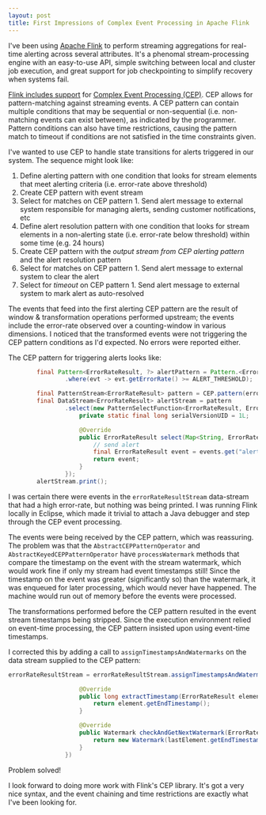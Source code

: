 ```yaml
---
layout: post
title: First Impressions of Complex Event Processing in Apache Flink
---
```


I've been using [Apache Flink](https://flink.apache.org/) to perform streaming aggregations for real-time alerting across several attributes. It's a phenomal stream-processing engine with an easy-to-use API, simple switching between local and cluster job execution, and great support for job checkpointing to simplify recovery when systems fail.

[Flink includes support](https://ci.apache.org/projects/flink/flink-docs-release-1.1/apis/streaming/libs/cep.html) for [Complex Event Processing (CEP)](https://en.wikipedia.org/wiki/Complex_event_processing). CEP allows for pattern-matching against streaming events. A CEP pattern can contain multiple conditions that may be sequential or non-sequential (i.e. non-matching events can exist between), as indicated by the programmer. Pattern conditions can also have time restrictions, causing the pattern match to timeout if conditions are not satisfied in the time constraints given.

I've wanted to use CEP to handle state transitions for alerts triggered in our system. The sequence might look like:

 1. Define alerting pattern with one condition that looks for stream elements that meet alerting criteria (i.e. error-rate above threshold)
 1. Create CEP pattern with event stream
   1. Select for matches on CEP pattern
     1. Send alert message to external system responsible for managing alerts, sending customer notifications, etc
 1. Define alert resolution pattern with one condition that looks for stream elements in a non-alerting state (i.e. error-rate below threshold) within some time (e.g. 24 hours)
 1. Create CEP pattern with the *output stream from CEP alerting pattern* and the alert resolution pattern
   1. Select for matches on CEP pattern
     1. Send alert message to external system to clear the alert
   1. Select for *timeout* on CEP pattern
     1. Send alert message to external system to mark alert as auto-resolved

The events that feed into the first alerting CEP pattern are the result of window & transformation operations performed upstream; the events include the error-rate observed over a counting-window in various dimensions. I noticed that the transformed events were not triggering the CEP pattern conditions as I'd expected. No errors were reported either.

The CEP pattern for triggering alerts looks like:

```java
		final Pattern<ErrorRateResult, ?> alertPattern = Pattern.<ErrorRateResult> begin("alert")
				.where(evt -> evt.getErrorRate() >= ALERT_THRESHOLD);

		final PatternStream<ErrorRateResult> pattern = CEP.pattern(errorRateResultStream, alertPattern);
		final DataStream<ErrorRateResult> alertStream = pattern
				.select(new PatternSelectFunction<ErrorRateResult, ErrorRateResult>() {
					private static final long serialVersionUID = 1L;

					@Override
					public ErrorRateResult select(Map<String, ErrorRateResult> events) throws Exception {
						// send alert
						final ErrorRateResult event = events.get("alert");
						return event;
					}
				});
		alertStream.print();
```

I was certain there were events in the `errorRateResultStream` data-stream that had a high error-rate, but nothing was being printed. I was running Flink locally in Eclipse, which made it trivial to attach a Java debugger and step through the CEP event processing.

The events were being received by the CEP pattern, which was reassuring. The problem was that the `AbstractCEPPatternOperator` and `AbstractKeyedCEPPatternOperator` have `processWatermark` methods that compare the timestamp on the event with the stream watermark, which would work fine if only my stream had event timestamps still! Since the timestamp on the event was greater (significantly so) than the watermark, it was enqueued for later processing, which would never have happened. The machine would run out of memory before the events were processed.

The transformations performed before the CEP pattern resulted in the event stream timestamps being stripped. Since the execution environment relied on event-time processing, the CEP pattern insisted upon using event-time timestamps.

I corrected this by adding a call to `assignTimestampsAndWatermarks` on the data stream supplied to the CEP pattern:

```java
errorRateResultStream = errorRateResultStream.assignTimestampsAndWatermarks(new AssignerWithPunctuatedWatermarks<ErrorRateResult>() {

					@Override
					public long extractTimestamp(ErrorRateResult element, long previousElementTimestamp) {
						return element.getEndTimestamp();
					}

					@Override
					public Watermark checkAndGetNextWatermark(ErrorRateResult lastElement, long extractedTimestamp) {
						return new Watermark(lastElement.getEndTimestamp());
					}
				})
```

Problem solved!

I look forward to doing more work with Flink's CEP library. It's got a very nice syntax, and the event chaining and time restrictions are exactly what I've been looking for.
